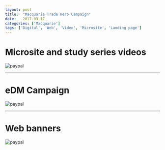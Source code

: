 ```yaml
---
layout: post
title:  "Macquarie Trade Hero Campaign"
date:   2017-03-17
categories: ['Macquarie']
tags: ['Digital', 'Web', 'Video', 'Microsite', 'Landing page']
---
```


# Microsite and study series videos
![paypal](https://raw.githubusercontent.com/gbjack/gbjack.github.io/master/assets/images/mq1.png)


---


# eDM Campaign
![paypal](https://raw.githubusercontent.com/gbjack/gbjack.github.io/master/assets/images/mq2.png)


---


# Web banners
![paypal](https://raw.githubusercontent.com/gbjack/gbjack.github.io/master/assets/images/mq3.png)
